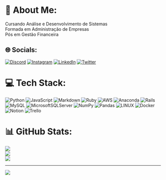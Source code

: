 # 💫 About Me:
Cursando Análise e Desenvolvimento de Sistemas<br>Formada em Administração de Empresas<br>Pós em Gestão Financeira


## 🌐 Socials:
[![Discord](https://img.shields.io/badge/Discord-%237289DA.svg?logo=discord&logoColor=white)](https://discord.gg/vanessa_machado) [![Instagram](https://img.shields.io/badge/Instagram-%23E4405F.svg?logo=Instagram&logoColor=white)](https://instagram.com/vanessamachadooh) [![LinkedIn](https://img.shields.io/badge/LinkedIn-%230077B5.svg?logo=linkedin&logoColor=white)](https://linkedin.com/in/vanessasouzamachado/) [![Twitter](https://img.shields.io/badge/Twitter-%231DA1F2.svg?logo=Twitter&logoColor=white)](https://twitter.com/vanessa_sj93) 

# 💻 Tech Stack:
![Python](https://img.shields.io/badge/python-3670A0?style=flat-square&logo=python&logoColor=ffdd54) ![JavaScript](https://img.shields.io/badge/javascript-%23323330.svg?style=flat-square&logo=javascript&logoColor=%23F7DF1E) ![Markdown](https://img.shields.io/badge/markdown-%23000000.svg?style=flat-square&logo=markdown&logoColor=white) ![Ruby](https://img.shields.io/badge/ruby-%23CC342D.svg?style=flat-square&logo=ruby&logoColor=white) ![AWS](https://img.shields.io/badge/AWS-%23FF9900.svg?style=flat-square&logo=amazon-aws&logoColor=white) ![Anaconda](https://img.shields.io/badge/Anaconda-%2344A833.svg?style=flat-square&logo=anaconda&logoColor=white) ![Rails](https://img.shields.io/badge/rails-%23CC0000.svg?style=flat-square&logo=ruby-on-rails&logoColor=white) ![MySQL](https://img.shields.io/badge/mysql-%2300f.svg?style=flat-square&logo=mysql&logoColor=white) ![MicrosoftSQLServer](https://img.shields.io/badge/Microsoft%20SQL%20Sever-CC2927?style=flat-square&logo=microsoft%20sql%20server&logoColor=white) ![NumPy](https://img.shields.io/badge/numpy-%23013243.svg?style=flat-square&logo=numpy&logoColor=white) ![Pandas](https://img.shields.io/badge/pandas-%23150458.svg?style=flat-square&logo=pandas&logoColor=white) ![LINUX](https://img.shields.io/badge/Linux-FCC624?style=flat-square&logo=linux&logoColor=black) ![Docker](https://img.shields.io/badge/docker-%230db7ed.svg?style=flat-square&logo=docker&logoColor=white) ![Notion](https://img.shields.io/badge/Notion-%23000000.svg?style=flat-square&logo=notion&logoColor=white) ![Trello](https://img.shields.io/badge/Trello-%23026AA7.svg?style=flat-square&logo=Trello&logoColor=white)
# 📊 GitHub Stats:
![](https://github-readme-stats.vercel.app/api?username=vanessamachado93&theme=blueberry&hide_border=true&include_all_commits=true&count_private=true)<br/>
![](https://github-readme-streak-stats.herokuapp.com/?user=vanessamachado93&theme=blueberry&hide_border=true)<br/>
![](https://github-readme-stats.vercel.app/api/top-langs/?username=vanessamachado93&theme=blueberry&hide_border=true&include_all_commits=true&count_private=true&layout=compact)

---
[![](https://visitcount.itsvg.in/api?id=vanessamachado93&icon=5&color=10)](https://visitcount.itsvg.in)

<!-- Proudly created with GPRM ( https://gprm.itsvg.in ) -->
